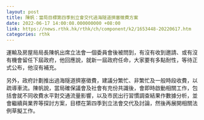 ```yaml
---
layout: post
title: 陳帆：當局目標第四季到立會交代過海隧道擠塞徵費方案
date: 2022-06-17 14:00:08.000000000 +08:00
link: https://news.rthk.hk/rthk/ch/component/k2/1653448-20220617.htm
categories: rthk
---
```


運輸及房屋局局長陳帆出席立法會一個委員會後被問到，有沒有收到邀請、或有沒有機會留任下屆政府，他回應說，就新一屆政府任命，大家要有多點耐性，等待正式公布，他沒有補充。

另外，政府計劃推出過海隧道擠塞徵費，建議分繁忙、非繁忙及一般時段收費，以疏導車流。陳帆說，當局確保議會及社會有充份共識後，會即時啟動相關工作，包括會就不同收費水平對交通流量影響，以及市民出行習慣調查結果作數據分析，並會繼續與業界等探討方案，目標在第四季到立法會交代及討論，然後再展開相關法例草擬工作。
